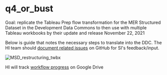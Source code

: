 # q4_or_bust

Goal: replicate the Tableau Prep flow transformation for the MER Structured Dataset in the Development Data Commons to then use with multiple Tableau workbooks by their update and release November 22, 2021

Below is guide that notes the necessary steps to translate into the DDC. The HI team should [document related issues](https://github.com/USAID-OHA-SI/q4_or_bust/issues) on GitHub for SI's feedback/input.

![MSD_restructuring_twbx](https://user-images.githubusercontent.com/8933069/138692009-ab17ff08-8f64-4aec-9438-404e33ab45b6.png)

HI will track [workflow progress](https://docs.google.com/spreadsheets/d/1BfBfeDwh3Zush9tZ6a3wQaACaf3D5sPerzvxAuVxKsQ/edit#gid=0) on Google Drive